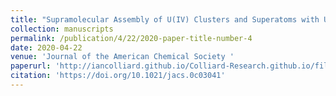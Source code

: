 ```yaml
---
title: "Supramolecular Assembly of U(IV) Clusters and Superatoms with Unconventional Countercations"
collection: manuscripts
permalink: /publication/4/22/2020-paper-title-number-4
date: 2020-04-22
venue: 'Journal of the American Chemical Society '
paperurl: 'http://iancolliard.github.io/Colliard-Research.github.io/files/paper4.pdf'
citation: 'https://doi.org/10.1021/jacs.0c03041'
---
```

